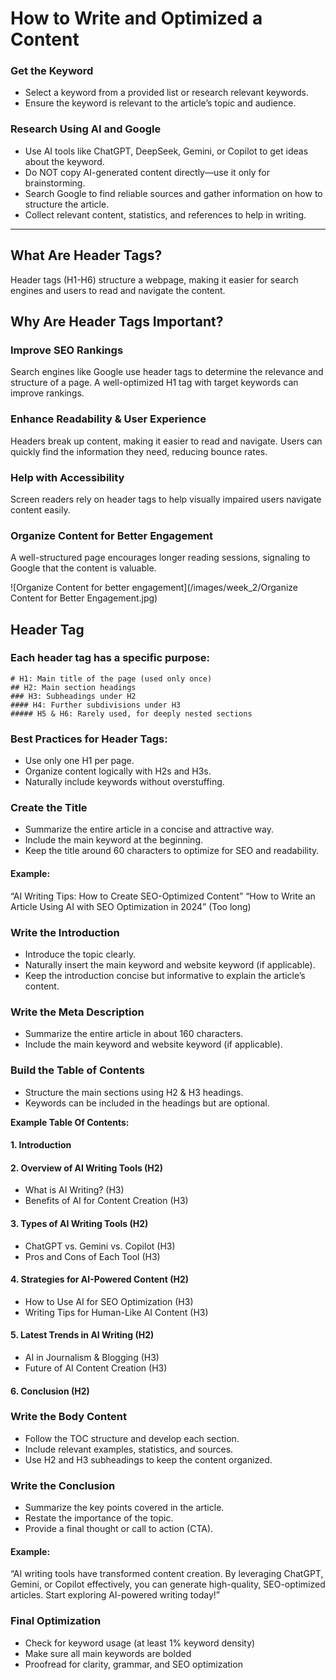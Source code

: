# How to Write and Optimized a Content

### Get the Keyword

- Select a keyword from a provided list or research relevant keywords.
- Ensure the keyword is relevant to the article’s topic and audience.

### Research Using AI and Google
- Use AI tools like ChatGPT, DeepSeek, Gemini, or Copilot to get ideas about the keyword.
- Do NOT copy AI-generated content directly—use it only for brainstorming.
- Search Google to find reliable sources and gather information on how to structure the article.
- Collect relevant content, statistics, and references to help in writing.

---

## **What Are Header Tags?**
Header tags (H1-H6) structure a webpage, making it easier for search engines and users to read and navigate the content. 

## **Why Are Header Tags Important?**
### **Improve SEO Rankings**

Search engines like Google use header tags to determine the relevance and structure of a page. A well-optimized H1 tag with target keywords can improve rankings.

### **Enhance Readability & User Experience**

Headers break up content, making it easier to read and navigate. Users can quickly find the information they need, reducing bounce rates.

### **Help with Accessibility**

Screen readers rely on header tags to help visually impaired users navigate content easily.

### **Organize Content for Better Engagement**

A well-structured page encourages longer reading sessions, signaling to Google that the content is valuable.

![Organize Content for better engagement](/images/week_2/Organize Content for Better Engagement.jpg)

## **Header Tag** 

### Each header tag has a specific purpose:

```
# H1: Main title of the page (used only once)
## H2: Main section headings
### H3: Subheadings under H2
#### H4: Further subdivisions under H3
##### H5 & H6: Rarely used, for deeply nested sections
```


### **Best Practices for Header Tags:**
- Use only one H1 per page.
- Organize content logically with H2s and H3s.
- Naturally include keywords without overstuffing.

### **Create the Title**
- Summarize the entire article in a concise and attractive way.
- Include the main keyword at the beginning.
- Keep the title around 60 characters to optimize for SEO and readability.

#### Example:
“AI Writing Tips: How to Create SEO-Optimized Content”
 “How to Write an Article Using AI with SEO Optimization in 2024” (Too long)

### **Write the Introduction**
- Introduce the topic clearly.
- Naturally insert the main keyword and website keyword (if applicable).
- Keep the introduction concise but informative to explain the article’s content.

### **Write the Meta Description**
- Summarize the entire article in about 160 characters.
- Include the main keyword and website keyword (if applicable).

### **Build the Table of Contents**
- Structure the main sections using H2 & H3 headings.
- Keywords can be included in the headings but are optional.


**Example Table Of Contents:**

#### 1. **Introduction**
#### 2. **Overview of AI Writing Tools (H2)**
   - What is AI Writing? (H3)
   - Benefits of AI for Content Creation (H3)
#### 3. **Types of AI Writing Tools (H2)**
  - ChatGPT vs. Gemini vs. Copilot (H3)
  - Pros and Cons of Each Tool (H3)
#### 4. **Strategies for AI-Powered Content (H2)**
  - How to Use AI for SEO Optimization (H3)
  - Writing Tips for Human-Like AI Content (H3)
#### 5. Latest Trends in AI Writing (H2)
  - AI in Journalism & Blogging (H3)
  - Future of AI Content Creation (H3)
#### 6. **Conclusion (H2)**

### Write the Body Content
  - Follow the TOC structure and develop each section.
  - Include relevant examples, statistics, and sources.
  - Use H2 and H3 subheadings to keep the content organized.
### Write the Conclusion
  - Summarize the key points covered in the article.
  - Restate the importance of the topic.
  - Provide a final thought or call to action (CTA).
#### Example:
  “AI writing tools have transformed content creation. By leveraging ChatGPT, Gemini, or Copilot effectively, you can generate high-quality, SEO-optimized articles. Start exploring AI-powered writing today!”

### **Final Optimization**
  - Check for keyword usage (at least 1% keyword density)
  - Make sure all main keywords are bolded
  - Proofread for clarity, grammar, and SEO optimization

